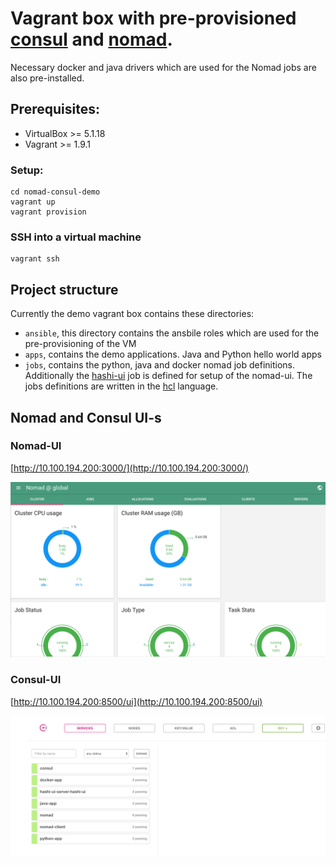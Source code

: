 # Vagrant box with pre-provisioned [consul](https://www.consul.io/ "Consul Homepage") and [nomad](https://www.nomadproject.io/ "Nomad Homepage").

Necessary docker and java drivers which are used for the Nomad jobs are also pre-installed.

## Prerequisites:
- VirtualBox >= 5.1.18
- Vagrant >= 1.9.1

### Setup:
```
cd nomad-consul-demo
vagrant up
vagrant provision
```

### SSH into a virtual machine
```
vagrant ssh
```

## Project structure

Currently the demo vagrant box contains these directories:

- ```ansible```, this directory contains the ansbile roles which are used for the pre-provisioning of the VM
- ```apps```, contains the demo applications. Java and Python hello world apps
- ```jobs```, contains the python, java and docker nomad job definitions. Additionally the [hashi-ui](https://github.com/jippi/hashi-ui) job is defined for setup of the nomad-ui.
The jobs definitions are written in the [hcl](https://github.com/hashicorp/hcl) language.

## Nomad and Consul UI-s

### Nomad-UI

[http://10.100.194.200:3000/](http://10.100.194.200:3000/)

![Nomad-UI](images/nomad-ui.png)

### Consul-UI

[http://10.100.194.200:8500/ui](http://10.100.194.200:8500/ui)

![Consul-UI](images/consul-ui.png)
